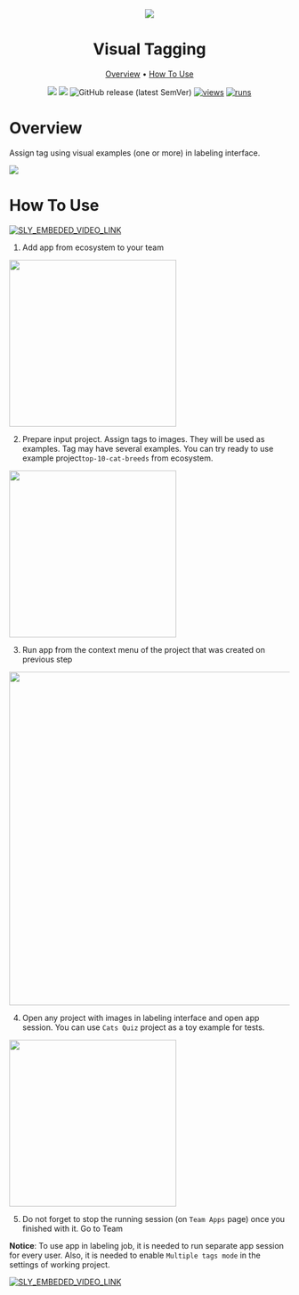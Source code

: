 <div align="center" markdown>
<img src="https://user-images.githubusercontent.com/48245050/182596826-d09bdcba-6021-4b93-a5f5-0b77804a3669.png"/>

# Visual Tagging

<p align="center">
  <a href="#Overview">Overview</a> •
  <a href="#How-To-Use">How To Use</a>
</p>


[![](https://img.shields.io/badge/supervisely-ecosystem-brightgreen)](https://ecosystem.supervisely.com/apps/visual-tagging)
[![](https://img.shields.io/badge/slack-chat-green.svg?logo=slack)](https://supervisely.com/slack)
![GitHub release (latest SemVer)](https://img.shields.io/github/v/release/supervisely-ecosystem/visual-tagging)
[![views](https://app.supervisely.com/img/badges/views/supervisely-ecosystem/visual-tagging.png)](https://supervisely.com)
[![runs](https://app.supervisely.com/img/badges/runs/supervisely-ecosystem/visual-tagging.png)](https://supervisely.com)

</div>

# Overview

Assign tag using visual examples (one or more) in labeling interface.

<img src="https://i.imgur.com/nQXwXAM.png"/>


# How To Use

<a data-key="sly-embeded-video-link" href="https://youtu.be/q8Y4yBU3uw0" data-video-code="q8Y4yBU3uw0">
    <img src="https://i.imgur.com/4UTQ0Ib.png" alt="SLY_EMBEDED_VIDEO_LINK">
</a>


1. Add app from ecosystem to your team

<img  data-key="sly-module-link" data-module-slug="supervisely-ecosystem/visual-tagging" src="https://i.imgur.com/nHbmJXa.png" width="300"/>   

2. Prepare input project. Assign tags to images. They will be used as examples. Tag may have several examples. You can try ready to use example project`top-10-cat-breeds` from ecosystem.
   
<img  data-key="sly-module-link" data-module-slug="supervisely-ecosystem/top-10-cat-breeds" src="https://i.imgur.com/atFsWGd.png" width="300"/>

3. Run app from the context menu of the project that was created on previous step

<img src="https://i.imgur.com/jfB9DzT.png" width="600"/>

4. Open any project with images in labeling interface and open app session. You can use `Cats Quiz` project as a toy example for tests.

<img  data-key="sly-module-link" data-module-slug="supervisely-ecosystem/cats-quiz" src="https://i.imgur.com/tt02wog.png" width="300"/>

5. Do not forget to stop the running session (on `Team Apps` page) once you finished with it. Go to Team 

**Notice**: To use app in labeling job, it is needed to run separate app session for every user. Also, it is needed to enable `Multiple tags mode` in the settings of working project.

<a data-key="sly-embeded-video-link" href="https://youtu.be/NJhNgIn1Wso" data-video-code="NJhNgIn1Wso">
    <img src="https://i.imgur.com/MW5CWLM.png" alt="SLY_EMBEDED_VIDEO_LINK"  style="max-width:50%;">
</a>
